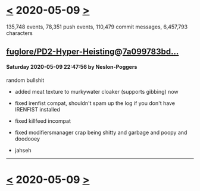 # [<](2020-05-08.md) 2020-05-09 [>](2020-05-10.md)

135,748 events, 78,351 push events, 110,479 commit messages, 6,457,793 characters


## [fuglore/PD2-Hyper-Heisting](https://github.com/fuglore/PD2-Hyper-Heisting)@[7a099783bd...](https://github.com/fuglore/PD2-Hyper-Heisting/commit/7a099783bd9ce887552c0452d4e119e63b06140e)
#### Saturday 2020-05-09 22:47:56 by Neslon-Poggers

random bullshit

- added meat texture to murkywater cloaker (supports gibbing) now
- fixed irenfist compat, shouldn't spam up the log if you don't have IRENFIST installed
- fixed killfeed incompat
- fixed modifiersmanager crap being shitty and garbage and poopy and doodooey

- jahseh

---

# [<](2020-05-08.md) 2020-05-09 [>](2020-05-10.md)

